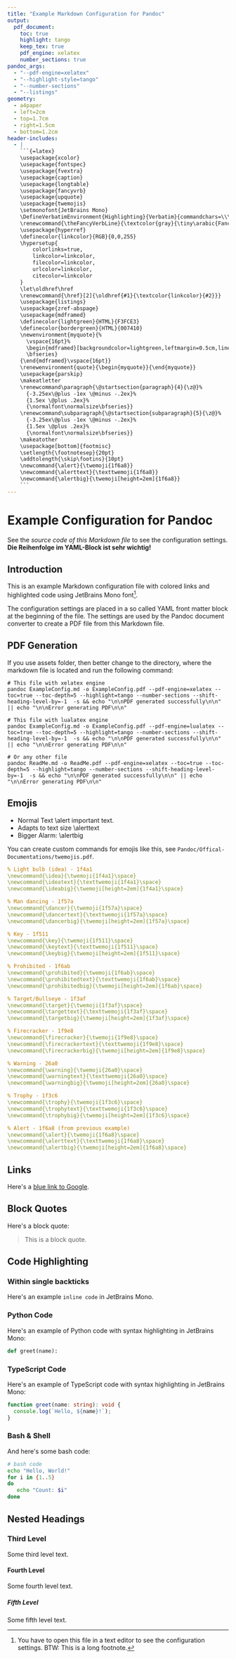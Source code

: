 ```yaml
---
title: "Example Markdown Configuration for Pandoc"
output:
  pdf_document:
    toc: true
    highlight: tango
    keep_tex: true
    pdf_engine: xelatex
    number_sections: true
pandoc_args:
  - "--pdf-engine=xelatex"
  - "--highlight-style=tango"
  - "--number-sections"
  - "--listings"
geometry:
  - a4paper
  - left=2cm
  - top=1.7cm
  - right=1.5cm
  - bottom=1.2cm
header-includes:
  - |
    ```{=latex}
    \usepackage{xcolor}
    \usepackage{fontspec}
    \usepackage{fvextra}
    \usepackage{caption}
    \usepackage{longtable}
    \usepackage{fancyvrb}
    \usepackage{upquote}
    \usepackage{twemojis}
    \setmonofont{JetBrains Mono}
    \DefineVerbatimEnvironment{Highlighting}{Verbatim}{commandchars=\\\{\},breaklines=true,breakanywhere=true,numbers=left,numbersep=5pt,frame=single}
    \renewcommand{\theFancyVerbLine}{\textcolor{gray}{\tiny\arabic{FancyVerbLine}}}
    \usepackage{hyperref}
    \definecolor{linkcolor}{RGB}{0,0,255}
    \hypersetup{
        colorlinks=true,
        linkcolor=linkcolor,
        filecolor=linkcolor,
        urlcolor=linkcolor,
        citecolor=linkcolor
    }
    \let\oldhref\href
    \renewcommand{\href}[2]{\oldhref{#1}{\textcolor{linkcolor}{#2}}}
    \usepackage{listings}
    \usepackage{zref-abspage}
    \usepackage{mdframed}
    \definecolor{lightgreen}{HTML}{F3FCE3}
    \definecolor{bordergreen}{HTML}{007410}
    \newenvironment{myquote}{%
      \vspace{16pt}%
      \begin{mdframed}[backgroundcolor=lightgreen,leftmargin=0.5cm,linewidth=4pt,leftline=true,rightline=false,topline=false,bottomline=false,linecolor=bordergreen]%
      \bfseries}
    {\end{mdframed}\vspace{16pt}}
    \renewenvironment{quote}{\begin{myquote}}{\end{myquote}}
    \usepackage{parskip}
    \makeatletter
    \renewcommand\paragraph{\@startsection{paragraph}{4}{\z@}%
      {-3.25ex\@plus -1ex \@minus -.2ex}%
      {1.5ex \@plus .2ex}%
      {\normalfont\normalsize\bfseries}}
    \renewcommand\subparagraph{\@startsection{subparagraph}{5}{\z@}%
      {-3.25ex\@plus -1ex \@minus -.2ex}%
      {1.5ex \@plus .2ex}%
      {\normalfont\normalsize\bfseries}}
    \makeatother
    \usepackage[bottom]{footmisc}
    \setlength{\footnotesep}{20pt}
    \addtolength{\skip\footins}{10pt}
    \newcommand{\alert}{\twemoji{1f6a8}}
    \newcommand{\alerttext}{\texttwemoji{1f6a8}}
    \newcommand{\alertbig}{\twemoji[height=2em]{1f6a8}}
    ```
---
```


# Example Configuration for Pandoc

See the *source code of this Markdown file* to see the configuration settings. **Die Reihenfolge im YAML-Block ist sehr wichtig!**

## Introduction

This is an example Markdown configuration file with colored links and highlighted code using JetBrains Mono font[^longnote].

[^longnote]: You have to open this file in a text editor to see the configuration settings.
  BTW: This is a long footnote.

The configuration settings are placed in a so called YAML front matter block at the beginning of the file. The settings are used by the Pandoc document converter to create a PDF file from this Markdown file.

## PDF Generation

If you use assets folder, then better change to the directory, where the markdown file is located and run the following command:

```shell
# This file with xelatex engine
pandoc ExampleConfig.md -o ExampleConfig.pdf --pdf-engine=xelatex --toc=true --toc-depth=5 --highlight=tango --number-sections --shift-heading-level-by=-1  -s && echo "\n\nPDF generated successfully\n\n" || echo "\n\nError generating PDF\n\n"
```

```shell
# This file with lualatex engine
pandoc ExampleConfig.md -o ExampleConfig.pdf --pdf-engine=lualatex --toc=true --toc-depth=5 --highlight=tango --number-sections --shift-heading-level-by=-1  -s && echo "\n\nPDF generated successfully\n\n" || echo "\n\nError generating PDF\n\n"
```

```shell
# Or any other file
pandoc ReadMe.md -o ReadMe.pdf --pdf-engine=xelatex --toc=true --toc-depth=5 --highlight=tango --number-sections --shift-heading-level-by=-1  -s && echo "\n\nPDF generated successfully\n\n" || echo "\n\nError generating PDF\n\n"
```

## Emojis

- Normal Text \alert  important text.
- Adapts to text size \alerttext
- Bigger Alarm: \alertbig

You can create custom commands for emojis like this, see `Pandoc/Offical-Documentations/twemojis.pdf`.

```yaml
% Light bulb (idea) - 1f4a1
\newcommand{\idea}{\twemoji{1f4a1}\space}
\newcommand{\ideatext}{\texttwemoji{1f4a1}\space}
\newcommand{\ideabig}{\twemoji[height=2em]{1f4a1}\space}

% Man dancing - 1f57a
\newcommand{\dancer}{\twemoji{1f57a}\space}
\newcommand{\dancertext}{\texttwemoji{1f57a}\space}
\newcommand{\dancerbig}{\twemoji[height=2em]{1f57a}\space}

% Key - 1f511
\newcommand{\key}{\twemoji{1f511}\space}
\newcommand{\keytext}{\texttwemoji{1f511}\space}
\newcommand{\keybig}{\twemoji[height=2em]{1f511}\space}

% Prohibited - 1f6ab
\newcommand{\prohibited}{\twemoji{1f6ab}\space}
\newcommand{\prohibitedtext}{\texttwemoji{1f6ab}\space}
\newcommand{\prohibitedbig}{\twemoji[height=2em]{1f6ab}\space}

% Target/Bullseye - 1f3af
\newcommand{\target}{\twemoji{1f3af}\space}
\newcommand{\targettext}{\texttwemoji{1f3af}\space}
\newcommand{\targetbig}{\twemoji[height=2em]{1f3af}\space}

% Firecracker - 1f9e8
\newcommand{\firecracker}{\twemoji{1f9e8}\space}
\newcommand{\firecrackertext}{\texttwemoji{1f9e8}\space}
\newcommand{\firecrackerbig}{\twemoji[height=2em]{1f9e8}\space}

% Warning - 26a0
\newcommand{\warning}{\twemoji{26a0}\space}
\newcommand{\warningtext}{\texttwemoji{26a0}\space}
\newcommand{\warningbig}{\twemoji[height=2em]{26a0}\space}

% Trophy - 1f3c6
\newcommand{\trophy}{\twemoji{1f3c6}\space}
\newcommand{\trophytext}{\texttwemoji{1f3c6}\space}
\newcommand{\trophybig}{\twemoji[height=2em]{1f3c6}\space}

% Alert - 1f6a8 (from previous example)
\newcommand{\alert}{\twemoji{1f6a8}\space}
\newcommand{\alerttext}{\texttwemoji{1f6a8}\space}
\newcommand{\alertbig}{\twemoji[height=2em]{1f6a8}\space}
```

## Links

Here's a [blue link to Google](https://www.google.com).

## Block Quotes

Here's a block quote:

> This is a block quote.

## Code Highlighting

### Within single backticks

Here's an example `inline code` in JetBrains Mono.

### Python Code

Here's an example of Python code with syntax highlighting in JetBrains Mono:

```python
def greet(name):
```

### TypeScript Code

Here's an example of TypeScript code with syntax highlighting in JetBrains Mono:

```typescript
function greet(name: string): void {
  console.log(`Hello, ${name}!`);
}
```

### Bash & Shell

And here's some bash code:

```bash
# bash code
echo "Hello, World!"
for i in {1..5}
do
   echo "Count: $i"
done
```

## Nested Headings

### Third Level

Some third level text.

#### Fourth Level

Some fourth level text.

##### Fifth Level

Some fifth level text.
